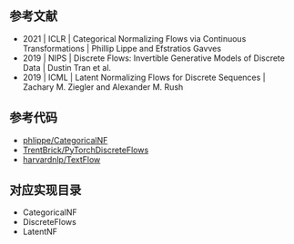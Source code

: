 ## 参考文献
- 2021 | ICLR | Categorical Normalizing Flows via Continuous Transformations | Phillip Lippe and Efstratios Gavves
- 2019 | NIPS | Discrete Flows: Invertible Generative Models of Discrete Data | Dustin Tran et al.
- 2019 | ICML | Latent Normalizing Flows for Discrete Sequences | Zachary M. Ziegler and Alexander M. Rush

## 参考代码
- [phlippe/CategoricalNF](https://github.com/phlippe/CategoricalNF)
- [TrentBrick/PyTorchDiscreteFlows](https://github.com/TrentBrick/PyTorchDiscreteFlows)
- [harvardnlp/TextFlow](https://github.com/harvardnlp/TextFlow)

## 对应实现目录
- CategoricalNF
- DiscreteFlows
- LatentNF